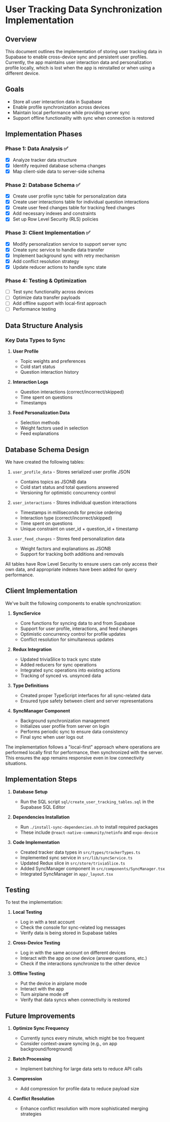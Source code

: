 # User Tracking Data Synchronization Implementation

## Overview
This document outlines the implementation of storing user tracking data in Supabase to enable cross-device sync and persistent user profiles. Currently, the app maintains user interaction data and personalization profile locally, which is lost when the app is reinstalled or when using a different device.

## Goals
- Store all user interaction data in Supabase
- Enable profile synchronization across devices
- Maintain local performance while providing server sync
- Support offline functionality with sync when connection is restored

## Implementation Phases

### Phase 1: Data Analysis ✅
- [x] Analyze tracker data structure
- [x] Identify required database schema changes
- [x] Map client-side data to server-side schema

### Phase 2: Database Schema ✅
- [x] Create user profile sync table for personalization data
- [x] Create user interactions table for individual question interactions
- [x] Create user feed changes table for tracking feed changes
- [x] Add necessary indexes and constraints
- [x] Set up Row Level Security (RLS) policies

### Phase 3: Client Implementation ✅
- [x] Modify personalization service to support server sync
- [x] Create sync service to handle data transfer
- [x] Implement background sync with retry mechanism
- [x] Add conflict resolution strategy
- [x] Update reducer actions to handle sync state

### Phase 4: Testing & Optimization
- [ ] Test sync functionality across devices
- [ ] Optimize data transfer payloads
- [ ] Add offline support with local-first approach
- [ ] Performance testing

## Data Structure Analysis

### Key Data Types to Sync

1. **User Profile**
   - Topic weights and preferences
   - Cold start status
   - Question interaction history

2. **Interaction Logs**
   - Question interactions (correct/incorrect/skipped)
   - Time spent on questions
   - Timestamps

3. **Feed Personalization Data**
   - Selection methods
   - Weight factors used in selection
   - Feed explanations

## Database Schema Design

We have created the following tables:
1. `user_profile_data` - Stores serialized user profile JSON
   - Contains topics as JSONB data
   - Cold start status and total questions answered
   - Versioning for optimistic concurrency control

2. `user_interactions` - Stores individual question interactions
   - Timestamps in milliseconds for precise ordering
   - Interaction type (correct/incorrect/skipped)
   - Time spent on questions
   - Unique constraint on user_id + question_id + timestamp

3. `user_feed_changes` - Stores feed personalization data
   - Weight factors and explanations as JSONB
   - Support for tracking both additions and removals

All tables have Row Level Security to ensure users can only access their own data, and appropriate indexes have been added for query performance.

## Client Implementation

We've built the following components to enable synchronization:

1. **SyncService**
   - Core functions for syncing data to and from Supabase
   - Support for user profile, interactions, and feed changes
   - Optimistic concurrency control for profile updates
   - Conflict resolution for simultaneous updates

2. **Redux Integration**
   - Updated triviaSlice to track sync state
   - Added reducers for sync operations
   - Integrated sync operations into existing actions
   - Tracking of synced vs. unsynced data

3. **Type Definitions**
   - Created proper TypeScript interfaces for all sync-related data
   - Ensured type safety between client and server representations

4. **SyncManager Component**
   - Background synchronization management
   - Initializes user profile from server on login
   - Performs periodic sync to ensure data consistency
   - Final sync when user logs out

The implementation follows a "local-first" approach where operations are performed locally first for performance, then synchronized with the server. This ensures the app remains responsive even in low connectivity situations.

## Implementation Steps

1. **Database Setup**
   - Run the SQL script `sql/create_user_tracking_tables.sql` in the Supabase SQL Editor

2. **Dependencies Installation**
   - Run `./install-sync-dependencies.sh` to install required packages
   - These include `@react-native-community/netinfo` and `expo-device`

3. **Code Implementation**
   - Created tracker data types in `src/types/trackerTypes.ts`
   - Implemented sync service in `src/lib/syncService.ts`
   - Updated Redux slice in `src/store/triviaSlice.ts`
   - Added SyncManager component in `src/components/SyncManager.tsx`
   - Integrated SyncManager in `app/_layout.tsx`

## Testing

To test the implementation:

1. **Local Testing**
   - Log in with a test account
   - Check the console for sync-related log messages
   - Verify data is being stored in Supabase tables

2. **Cross-Device Testing**
   - Log in with the same account on different devices
   - Interact with the app on one device (answer questions, etc.)
   - Check if the interactions synchronize to the other device

3. **Offline Testing**
   - Put the device in airplane mode
   - Interact with the app
   - Turn airplane mode off
   - Verify that data syncs when connectivity is restored

## Future Improvements

1. **Optimize Sync Frequency**
   - Currently syncs every minute, which might be too frequent
   - Consider context-aware syncing (e.g., on app background/foreground)

2. **Batch Processing**
   - Implement batching for large data sets to reduce API calls

3. **Compression**
   - Add compression for profile data to reduce payload size

4. **Conflict Resolution**
   - Enhance conflict resolution with more sophisticated merging strategies 